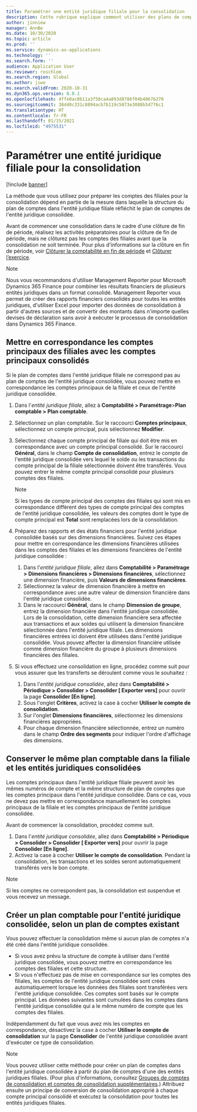 ```yaml
---
title: Paramétrer une entité juridique filiale pour la consolidation
description: Cette rubrique explique comment utiliser des plans de comptes pour les sociétés de consolidation.
author: jinniew
manager: AnnBe
ms.date: 10/30/2020
ms.topic: article
ms.prod: ''
ms.service: dynamics-ax-applications
ms.technology: ''
ms.search.form: ''
audience: Application User
ms.reviewer: roschlom
ms.search.region: Global
ms.author: jiwo
ms.search.validFrom: 2020-10-31
ms.dyn365.ops.version: 8.0.1
ms.openlocfilehash: 4ffe0ac0b11a3f58ca4a893d8786f04b4067b270
ms.sourcegitcommit: 38d40c331c8894acb7b119c5073e3088b54776c1
ms.translationtype: HT
ms.contentlocale: fr-FR
ms.lasthandoff: 01/15/2021
ms.locfileid: "4975531"
---
```

# <a name="set-up-a-subsidiary-legal-entity-for-consolidation"></a>Paramétrer une entité juridique filiale pour la consolidation

[!include [banner](../includes/banner.md)]

La méthode que vous utilisez pour préparer les comptes des filiales pour la consolidation dépend en partie de la mesure dans laquelle la structure du plan de comptes dans l'entité juridique filiale réfléchit le plan de comptes de l'entité juridique consolidée.

Avant de commencer une consolidation dans le cadre d'une clôture de fin de période, réalisez les activités préparatoires pour la clôture de fin de période, mais ne clôturez pas les comptes des filiales avant que la consolidation ne soit terminée. Pour plus d'informations sur la clôture en fin de période, voir [Clôturer la comptabilité en fin de période](close-general-ledger-at-period-end.md) et [Clôturer l’exercice](tasks/close-fiscal-year.md).

> [!NOTE]
>  Nous vous recommandons d'utiliser Management Reporter pour Microsoft Dynamics 365 Finance pour combiner les résultats financiers de plusieurs entités juridiques dans un format consolidé. Management Reporter vous permet de créer des rapports financiers consolidés pour toutes les entités juridiques, d'utiliser Excel pour importer des données de consolidation à partir d'autres sources et de convertir des montants dans n'importe quelles devises de déclaration sans avoir à exécuter le processus de consolidation dans Dynamics 365 Finance.

## <a name="map-subsidiary-main-accounts-to-consolidated-main-accounts"></a>Mettre en correspondance les comptes principaux des filiales avec les comptes principaux consolidés

Si le plan de comptes dans l'entité juridique filiale ne correspond pas au plan de comptes de l'entité juridique consolidée, vous pouvez mettre en correspondance les comptes principaux de la filiale et ceux de l'entité juridique consolidée.

1. Dans l'*entité juridique filiale*, allez à **Comptabilité \> Paramétrage**\>**Plan comptable \> Plan comptable**.
2. Sélectionnez un plan comptable. Sur le raccourci **Comptes principaux**, sélectionnez un compte principal, puis sélectionnez **Modifier**.
3. Sélectionnez chaque compte principal de filiale qui doit être mis en correspondance avec un compte principal consolidé. Sur le raccourci **Général**, dans le champ **Compte de consolidation**, entrez le compte de l'entité juridique consolidée vers lequel le solde ou les transactions du compte principal de la filiale sélectionnée doivent être transférés. Vous pouvez entrer le même compte principal consolidé pour plusieurs comptes des filiales.

    > [!NOTE]
    > Si les types de compte principal des comptes des filiales qui sont mis en correspondance diffèrent des types de compte principal des comptes de l'entité juridique consolidée, les valeurs des comptes dont le type de compte principal est **Total** sont remplacées lors de la consolidation.

4. Préparez des rapports et des états financiers pour l'entité juridique consolidée basés sur des dimensions financières. Suivez ces étapes pour mettre en correspondance les dimensions financières utilisées dans les comptes des filiales et les dimensions financières de l'entité juridique consolidée :

    1. Dans l'*entité juridique filiale*, allez dans **Comptabilité \> Paramétrage \> Dimensions financières \> Dimensions financières**, sélectionnez une dimension financière, puis **Valeurs de dimensions financières**.
    2. Sélectionnez la valeur de dimension financière à mettre en correspondance avec une autre valeur de dimension financière dans l'entité juridique consolidée.
    3. Dans le raccourci **Général**, dans le champ **Dimension de groupe**, entrez la dimension financière dans l'entité juridique consolidée. Lors de la consolidation, cette dimension financière sera affectée aux transactions et aux soldes qui utilisent la dimension financière sélectionnée dans l'entité juridique filiale. Les dimensions financières entrées ici doivent être utilisées dans l'entité juridique consolidée. Vous pouvez affecter la dimension financière utilisée comme dimension financière du groupe à plusieurs dimensions financières des filiales.

5. Si vous effectuez une consolidation en ligne, procédez comme suit pour vous assurer que les transferts se déroulent comme vous le souhaitez :

    1. Dans l'*entité juridique consolidée*, allez dans **Comptabilité \> Périodique \> Consolider \> Consolider \[ Exporter vers\]** pour ouvrir la page **Consolider \[En ligne\]**.
    2. Sous l'onglet **Critères**, activez la case à cocher **Utiliser le compte de consolidation**.
    3. Sur l'onglet **Dimensions financières**, sélectionnez les dimensions financières appropriées.
    4. Pour chaque dimension financière sélectionnée, entrez un numéro dans le champ **Ordre des segments** pour indiquer l'ordre d'affichage des dimensions.

## <a name="maintain-the-same-chart-of-accounts-in-the-subsidiary-and-consolidated-legal-entities"></a>Conserver le même plan comptable dans la filiale et les entités juridiques consolidées

Les comptes principaux dans l'entité juridique filiale peuvent avoir les mêmes numéros de compte et la même structure de plan de comptes que les comptes principaux dans l'entité juridique consolidée. Dans ce cas, vous ne devez pas mettre en correspondance manuellement les comptes principaux de la filiale et les comptes principaux de l'entité juridique consolidée.

Avant de commencer la consolidation, procédez comme suit.

1. Dans l'*entité juridique consolidée*, allez dans **Comptabilité \> Périodique \> Consolider \> Consolider \[ Exporter vers\]** pour ouvrir la page **Consolider \[En ligne\]**.
2. Activez la case à cocher **Utiliser le compte de consolidation**. Pendant la consolidation, les transactions et les soldes seront automatiquement transférés vers le bon compte.

> [!NOTE]
> Si les comptes ne correspondent pas, la consolidation est suspendue et vous recevez un message.

## <a name="create-a-chart-of-accounts-for-the-consolidated-legal-entity-based-on-an-existing-chart-of-accounts"></a>Créer un plan comptable pour l'entité juridique consolidée, selon un plan de comptes existant

Vous pouvez effectuer la consolidation même si aucun plan de comptes n'a été créé dans l'entité juridique consolidée.

- Si vous avez prévu la structure de compte à utiliser dans l'entité juridique consolidée, vous pouvez mettre en correspondance les comptes des filiales et cette structure.
- Si vous n'effectuez pas de mise en correspondance sur les comptes des filiales, les comptes de l'entité juridique consolidée sont créés automatiquement lorsque les données des filiales sont transférées vers l'entité juridique consolidée. Ces comptes sont basés sur le compte principal. Les données suivantes sont cumulées dans les comptes dans l'entité juridique consolidée qui a le même numéro de compte que les comptes des filiales.

Indépendamment du fait que vous avez mis les comptes en correspondance, désactivez la case à cocher **Utiliser le compte de consolidation** sur la page **Consolider** de l'entité juridique consolidée avant d'exécuter ce type de consolidation.

> [!NOTE]
> Vous pouvez utiliser cette méthode pour créer un plan de comptes dans l'entité juridique consolidée à partir du plan de comptes d'une des entités juridiques filiales. (Pour plus d'informations, consultez [Groupes de comptes de consolidation et comptes de consolidation supplémentaires](../budgeting/consolidation-account-groups-consolidation-accounts.md).) Attribuez ensuite un principe de conversion de consolidation approprié à chaque compte principal consolidé et exécutez la consolidation pour toutes les entités juridiques filiales.
